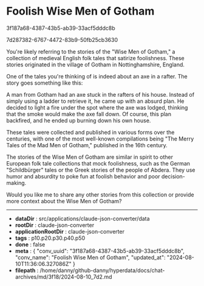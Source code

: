 # Foolish Wise Men of Gotham

3f187a68-4387-43b5-ab39-33acf5dddc8b

7d287382-6767-4472-83b9-50fb25cb3630

 You're likely referring to the stories of the "Wise Men of Gotham," a collection of medieval English folk tales that satirize foolishness. These stories originated in the village of Gotham in Nottinghamshire, England.

One of the tales you're thinking of is indeed about an axe in a rafter. The story goes something like this:

A man from Gotham had an axe stuck in the rafters of his house. Instead of simply using a ladder to retrieve it, he came up with an absurd plan. He decided to light a fire under the spot where the axe was lodged, thinking that the smoke would make the axe fall down. Of course, this plan backfired, and he ended up burning down his own house.

These tales were collected and published in various forms over the centuries, with one of the most well-known compilations being "The Merry Tales of the Mad Men of Gotham," published in the 16th century.

The stories of the Wise Men of Gotham are similar in spirit to other European folk tale collections that mock foolishness, such as the German "Schildbürger" tales or the Greek stories of the people of Abdera. They use humor and absurdity to poke fun at foolish behavior and poor decision-making.

Would you like me to share any other stories from this collection or provide more context about the Wise Men of Gotham?

---

* **dataDir** : src/applications/claude-json-converter/data
* **rootDir** : claude-json-converter
* **applicationRootDir** : claude-json-converter
* **tags** : p10.p20.p30.p40.p50
* **done** : false
* **meta** : {
  "conv_uuid": "3f187a68-4387-43b5-ab39-33acf5dddc8b",
  "conv_name": "Foolish Wise Men of Gotham",
  "updated_at": "2024-08-10T11:36:06.327086Z"
}
* **filepath** : /home/danny/github-danny/hyperdata/docs/chat-archives/md/3f18/2024-08-10_7d2.md